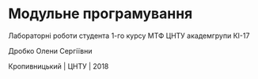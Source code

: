 ﻿# Модульне програмування
Лабораторні роботи студента 1-го курсу МТФ ЦНТУ академгрупи КІ-17

Дробко Олени Сергіївни

Кропивницький | ЦНТУ | 2018
